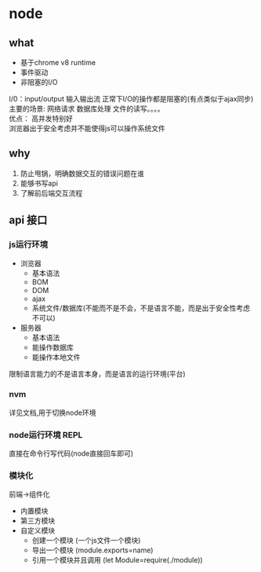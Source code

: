 # node

## what
  + 基于chrome v8 runtime
  + 事件驱动
  + 非阻塞的I/O

  I/0：input/output 输入输出流 正常下I/O的操作都是阻塞的(有点类似于ajax同步)  
  主要的场景: 网络请求 数据库处理 文件的读写。。。。  
  优点： 高并发特别好  
  浏览器出于安全考虑并不能使得js可以操作系统文件

## why
  1. 防止甩锅，明确数据交互的错误问题在谁
  2. 能够书写api  
  3. 了解前后端交互流程

## api 接口

### js运行环境
  + 浏览器
    - 基本语法
    - BOM
    - DOM
    - ajax
    - 系统文件/数据库(不能而不是不会，不是语言不能，而是出于安全性考虑不可以)
  + 服务器
    - 基本语法
    - 能操作数据库
    - 能操作本地文件

  限制语言能力的不是语言本身，而是语言的运行环境(平台)

### nvm 
  详见文档,用于切换node环境

### node运行环境 REPL

  直接在命令行写代码(node直接回车即可)

### 模块化
  前端→组件化
  + 内置模块
  + 第三方模块
  + 自定义模块
    - 创建一个模块 (一个js文件一个模块)
    - 导出一个模块 (module.exports=name)
    - 引用一个模块并且调用 (let Module=require(./module))



